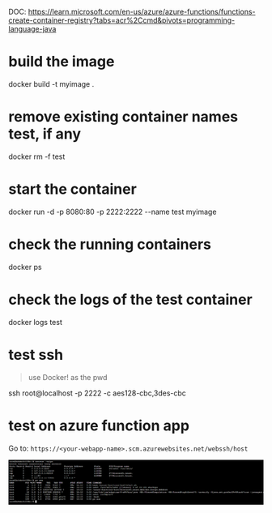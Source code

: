 DOC: https://learn.microsoft.com/en-us/azure/azure-functions/functions-create-container-registry?tabs=acr%2Ccmd&pivots=programming-language-java

# build the image

docker build -t myimage .

# remove existing container names test, if any

docker rm -f test

# start the container

docker run -d -p 8080:80 -p 2222:2222 --name test myimage

# check the running containers

docker ps

# check the logs of the test container

docker logs test

# test ssh

> use Docker! as the pwd

ssh root@localhost -p 2222 -c aes128-cbc,3des-cbc

# test on azure function app

Go to: `https://<your-webapp-name>.scm.azurewebsites.net/webssh/host`

![SSH on WebApp](ssh-img.png)
